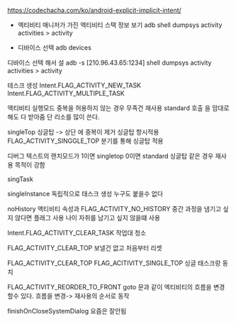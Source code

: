 https://codechacha.com/ko/android-explicit-implicit-intent/
* 엑티비티 매니저가 가진 엑티비티 스택 정보 보기 
adb shell dumpsys activity activities > activity

* 디바이스 선택
adb devices

디바이스 선택 해서 설
adb -s [210.96.43.65:1234] shell dumpsys activity activities > activity


테스크 생성
Intent.FLAG_ACTIVITY_NEW_TASK
    Intent.FLAG_ACTIVITY_MULTIPLE_TASK

액티비티 실행모드
중복을 허용하지 않는 경우 무족건 재사용
standard
    호출 을 맘대로 해도 다 받아줌
    단 리소를 많이 쓴다.

singleTop
싱글탑 -> 상단 에 중복이 제거 
싱글탑 항시적용
 FLAG_ACTIVITY_SINGGLE_TOP
 분기를 통해 싱글탑 적용
 
 디버그 텍스트의 랜치모드가 1이면 singletop 0이면 standard
 싱글탑 같은 경우 재사용 목적이 강함


singTask


singleInstance
독립적으로 태스크 생성 누구도 붙을수 없다


 noHistory 액티비티 속성과
 FLAG_ACTIVITY_NO_HISTORY
    중간 과정을 냄기고 싶지 않다면 플래그 사용
    나이 자취를 남기고 싶지 않을떄 사용


Intent.FLAG_ACTIVITY_CLEAR_TASK
작업대 청소

FLAG_ACTIVITY_CLEAR_TOP
보낼건 없고 처음부터 리셋


FLAG_ACTIVITY_CLEAR_TOP
FLAG_ACITIVITY_SINGLE_TOP
싱글 태스크랑 동치


FLAG_ACTIVITY_REORDER_TO_FRONT
    goto 문과 같이 엑티비티의 흐름을 변경 할수 있다.
    흐름을 변경-> 재사용의 순서로 동작


finishOnCloseSystemDialog
요즘은 잘안됨